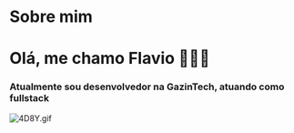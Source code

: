 # Sobre mim

# Olá, me chamo Flavio 🙆🏻‍♂️

### Atualmente sou desenvolvedor na GazinTech, atuando como fullstack

![4D8Y.gif](Sobre%20mim%20db5401b939ea48a391ff88a37c6294ba/4D8Y.gif)